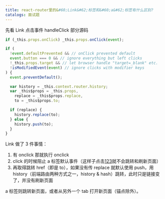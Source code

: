 ```yaml
---
title: react-router里的&#60;Link&#62;标签和&#60;a&#62;标签有什么区别?
catalogs: 面试题
---
```


先看 Link 点击事件 handleClick 部分源码

```javascript
if (_this.props.onClick) _this.props.onClick(event);

if (
  !event.defaultPrevented && // onClick prevented default
  event.button === 0 && // ignore everything but left clicks
  !_this.props.target && // let browser handle "target=_blank" etc.
  !isModifiedEvent(event) // ignore clicks with modifier keys
) {
  event.preventDefault();

  var history = _this.context.router.history;
  var _this$props = _this.props,
    replace = _this$props.replace,
    to = _this$props.to;

  if (replace) {
    history.replace(to);
  } else {
    history.push(to);
  }
}
```

Link 做了 3 件事情：

1. 有 onclick 那就执行 onclick
2. click 的时候阻止 a 标签默认事件（这样子点击<a href="/abc">123</a>就不会跳转和刷新页面）
3. 再取得跳转 href（即是 to），如果没有传 replace 就默认使用 push，用 history（前端路由两种方式之一，history & hash）跳转，此时只是链接变了，并没有刷新页面

a 标签则跳转新页面，或者从另外一个 tab 打开新页面（锚点除外）。
